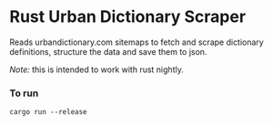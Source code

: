 # Rust Urban Dictionary Scraper

Reads urbandictionary.com sitemaps to fetch and scrape dictionary definitions,
structure the data and save them to json.

_Note:_ this is intended to work with rust nightly.

### To run

`cargo run --release`
